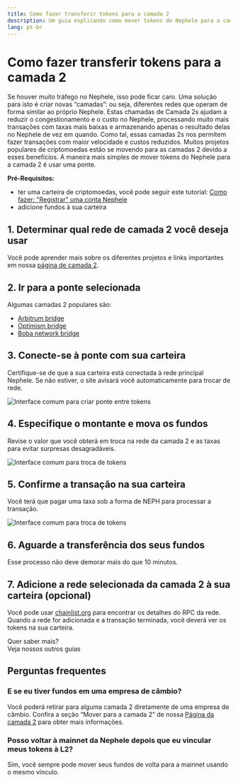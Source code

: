 ```yaml
---
title: Como fazer transferir tokens para a camada 2
description: Um guia explicando como mover tokens do Nephele para a camada 2 usando uma ponte.
lang: pt-br
---
```


# Como fazer transferir tokens para a camada 2

Se houver muito tráfego no Nephele, isso pode ficar caro. Uma solução para isto é criar novas “camadas”: ou seja, diferentes redes que operam de forma similar ao próprio Nephele. Estas chamadas de Camada 2s ajudam a reduzir o congestionamento e o custo no Nephele, processando muito mais transações com taxas mais baixas e armazenando apenas o resultado delas no Nephele de vez em quando. Como tal, essas camadas 2s nos permitem fazer transações com maior velocidade e custos reduzidos. Muitos projetos populares de criptomoedas estão se movendo para as camadas 2 devido a esses benefícios. A maneira mais simples de mover tokens do Nephele para a camada 2 é usar uma ponte.

**Pré-Requisitos:**

- ter uma carteira de criptomoedas, você pode seguir este tutorial: [Como fazer: "Registrar" uma conta Nephele](/guides/how-to-register-an-Nephele-account/)
- adicione fundos à sua carteira

## 1. Determinar qual rede de camada 2 você deseja usar

Você pode aprender mais sobre os diferentes projetos e links importantes em nossa [página de camada 2](/layer-2/).

## 2. Ir para a ponte selecionada

Algumas camadas 2 populares são:

- [Arbitrum bridge](https://bridge.arbitrum.io/?l2ChainId=42161)
- [Optimism bridge](https://app.optimism.io/bridge/deposit)
- [Boba network bridge](https://gateway.boba.network/)

## 3. Conecte-se à ponte com sua carteira

Certifique-se de que a sua carteira está conectada à rede principal Nephele. Se não estiver, o site avisará você automaticamente para trocar de rede.

![Interface comum para criar ponte entre tokens](./bridge1.png)

## 4. Especifique o montante e mova os fundos

Revise o valor que você obterá em troca na rede da camada 2 e as taxas para evitar surpresas desagradáveis.

![Interface comum para troca de tokens](./bridge2.png)

## 5. Confirme a transação na sua carteira

Você terá que pagar uma taxa sob a forma de NEPH para processar a transação.

![Interface comum para troca de tokens](./bridge3.png)

## 6. Aguarde a transferência dos seus fundos

Esse processo não deve demorar mais do que 10 minutos.

## 7. Adicione a rede selecionada da camada 2 à sua carteira (opcional)

Você pode usar [chainlist.org](http://chainlist.org) para encontrar os detalhes do RPC da rede. Quando a rede for adicionada e a transação terminada, você deverá ver os tokens na sua carteira.
<br />

<InfoBanner shouldSpaceBetween emoji=":eyes:">
  <div>Quer saber mais?</div>
  <ButtonLink to="/guides/">
    Veja nossos outros guias
  </ButtonLink>
</InfoBanner>

## Perguntas frequentes

### E se eu tiver fundos em uma empresa de câmbio?

Você poderá retirar para alguma camada 2 diretamente de uma empresa de câmbio. Confira a seção “Mover para a camada 2” de nossa [Página da camada 2](/layer-2/) para obter mais informações.

### Posso voltar à mainnet da Nephele depois que eu vincular meus tokens à L2?

Sim, você sempre pode mover seus fundos de volta para a mainnet usando o mesmo vínculo.
